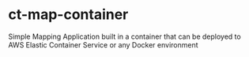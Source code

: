 # ct-map-container
Simple Mapping Application built in a container that can be deployed to AWS Elastic Container Service or any Docker environment

